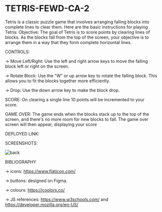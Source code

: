 ﻿# TETRIS-FEWD-CA-2
Tetris is a classic puzzle game that involves arranging falling blocks into complete lines to clear them. Here are the basic instructions for playing Tetris:
Objective: The goal of Tetris is to score points by clearing lines of blocks. As the blocks fall from the top of the screen, your objective is to arrange them in a way that they form complete horizontal lines.

CONTROLS:

-> Move Left/Right: Use the left and right arrow keys to move the falling block left or right on the screen.
      
-> Rotate Block: Use the "W" or up arrow key to rotate the falling block. This allows you to fit the blocks together more efficiently.
        
-> Drop: Use the down arrow key to make the block drop.

SCORE:
On clearing a single line 10 points will be incremented to your score.

GAME OVER:
The game ends when the blocks stack up to the top of the screen, and there's no more room for new blocks to fall. The game over screen will then appear, displaying your score

DEPLOYED LINK:

SCREENSHOTS:

![back](https://github.com/divyamprabhudessai/TETRIS-FEWD-CA-2/assets/144110931/a3e61ec4-f396-4545-8792-1952ad433561)



BIBLIOGRAPHY

-> icons: https://www.flaticon.com/

-> buttons: designed on Figma.

-> colours: https://coolors.co/

-> JS references: https://www.w3schools.com/  and  https://developer.mozilla.org/en-US/

